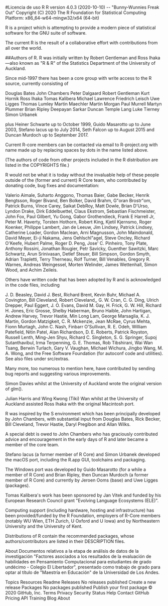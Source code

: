 #Licencia de uso R
R version 4.0.3 (2020-10-10) -- "Bunny-Wunnies Freak Out" Copyright (C) 2020 The R Foundation for Statistical Computing Platform: x86_64-w64-mingw32/x64 (64-bit)

R is a project which is attempting to provide a modern piece of statistical software for the GNU suite of software.

The current R is the result of a collaborative effort with contributions from all over the world.

##Authors of R.
R was initially written by Robert Gentleman and Ross Ihaka—also known as "R & R" of the Statistics Department of the University of Auckland.

Since mid-1997 there has been a core group with write access to the R source, currently consisting of

Douglas Bates John Chambers Peter Dalgaard Robert Gentleman Kurt Hornik Ross Ihaka Tomas Kalibera Michael Lawrence Friedrich Leisch Uwe Ligges Thomas Lumley Martin Maechler Martin Morgan Paul Murrell Martyn Plummer Brian Ripley Deepayan Sarkar Duncan Temple Lang Luke Tierney Simon Urbanek

plus Heiner Schwarte up to October 1999, Guido Masarotto up to June 2003, Stefano Iacus up to July 2014, Seth Falcon up to August 2015 and Duncan Murdoch up to September 2017.

Current R-core members can be contacted via email to R-project.org with name made up by replacing spaces by dots in the name listed above.

(The authors of code from other projects included in the R distribution are listed in the COPYRIGHTS file.)

R would not be what it is today without the invaluable help of these people outside of the (former and current) R Core team, who contributed by donating code, bug fixes and documentation:

Valerio Aimale, Suharto Anggono, Thomas Baier, Gabe Becker, Henrik Bengtsson, Roger Bivand, Ben Bolker, David Brahm, G"oran Brostr"om, Patrick Burns, Vince Carey, Saikat DebRoy, Matt Dowle, Brian D'Urso, Lyndon Drake, Dirk Eddelbuettel, Claus Ekstrom, Sebastian Fischmeister, John Fox, Paul Gilbert, Yu Gong, Gabor Grothendieck, Frank E Harrell Jr, Peter M. Haverty, Torsten Hothorn, Robert King, Kjetil Kjernsmo, Roger Koenker, Philippe Lambert, Jan de Leeuw, Jim Lindsey, Patrick Lindsey, Catherine Loader, Gordon Maclean, Arni Magnusson, John Maindonald, David Meyer, Ei-ji Nakama, Jens Oehlschl"agel, Steve Oncley, Richard O'Keefe, Hubert Palme, Roger D. Peng, Jose' C. Pinheiro, Tony Plate, Anthony Rossini, Jonathan Rougier, Petr Savicky, Guenther Sawitzki, Marc Schwartz, Arun Srinivasan, Detlef Steuer, Bill Simpson, Gordon Smyth, Adrian Trapletti, Terry Therneau, Rolf Turner, Bill Venables, Gregory R. Warnes, Andreas Weingessel, Morten Welinder, James Wettenhall, Simon Wood, and Achim Zeileis.

Others have written code that has been adopted by R and is acknowledged in the code files, including

J. D. Beasley, David J. Best, Richard Brent, Kevin Buhr, Michael A. Covington, Bill Cleveland, Robert Cleveland,, G. W. Cran, C. G. Ding, Ulrich Drepper, Paul Eggert, J. O. Evans, David M. Gay, H. Frick, G. W. Hill, Richard H. Jones, Eric Grosse, Shelby Haberman, Bruno Haible, John Hartigan, Andrew Harvey, Trevor Hastie, Min Long Lam, George Marsaglia, K. J. Martin, Gordon Matzigkeit, C. R. Mckenzie, Jean McRae, Cyrus Mehta, Fionn Murtagh, John C. Nash, Finbarr O'Sullivan, R. E. Odeh, William Patefield, Nitin Patel, Alan Richardson, D. E. Roberts, Patrick Royston, Russell Lenth, Ming-Jen Shyu, Richard C. Singleton, S. G. Springer, Supoj Sutanthavibul, Irma Terpenning, G. E. Thomas, Rob Tibshirani, Wai Wan Tsang, Berwin Turlach, Gary V. Vaughan, Michael Wichura, Jingbo Wang, M. A. Wong, and the Free Software Foundation (for autoconf code and utilities). See also files under src/extras.

Many more, too numerous to mention here, have contributed by sending bug reports and suggesting various improvements.

Simon Davies whilst at the University of Auckland wrote the original version of glm().

Julian Harris and Wing Kwong (Tiki) Wan whilst at the University of Auckland assisted Ross Ihaka with the original Macintosh port.

R was inspired by the S environment which has been principally developed by John Chambers, with substantial input from Douglas Bates, Rick Becker, Bill Cleveland, Trevor Hastie, Daryl Pregibon and Allan Wilks.

A special debt is owed to John Chambers who has graciously contributed advice and encouragement in the early days of R and later became a member of the core team.

Stefano Iacus (a former member of R Core) and Simon Urbanek developed the macOS port, including the R.app GUI, toolchains and packaging.

The Windows port was developed by Guido Masarotto (for a while a member of R Core) and Brian Ripley, then Duncan Murdoch (a former member of R Core) and currently by Jeroen Ooms (base) and Uwe Ligges (packages).

Tomas Kalibera's work has been sponsored by Jan Vitek and funded by his European Research Council grant "Evolving Language Ecosystems (ELE)".

Computing support (including hardware, hosting and infrastructure) has been provided/funded by the R Foundation, employers of R-Core members (notably WU Wien, ETH Zurich, U Oxford and U Iowa) and by Northeastern University and the University of Kent.

Distributions of R contain the recommended packages, whose authors/contributors are listed in their DESCRIPTION files.

About
Documentos relativos a la etapa de análisis de datos de la investigación "Factores asociados a los resultados de la evaluación de habilidades en Pensamiento Computacional para estudiantes de grado undécimo - Colegio El Libertador", presentado como trabajo de grado para optar al título de "Maestría en Educación" de la Universidad de Los Andes.

Topics
Resources
 Readme
Releases
No releases published
Create a new release
Packages
No packages published
Publish your first package
© 2020 GitHub, Inc.
Terms
Privacy
Security
Status
Help
Contact GitHub
Pricing
API
Training
Blog
About
